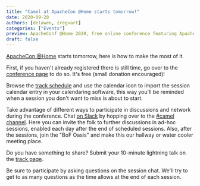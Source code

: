 ```yaml
---
title: "Camel at ApacheCon @Home starts tomorrow!"
date: 2020-09-28
authors: [delawen, zregvart]
categories: ["Events"]
preview: ApacheConf @Home 2020, free online conference featuring Apache Camel and Software Integration track starts tomorrow, here's how to make the most of it
draft: false
---
```


[ApacheCon @Home](https://www.apachecon.com/acna2020/index.html) starts
tomorrow, here is how to make the most of it.

First, if you haven't already registered there is still time, go over to the
[conference page](https://www.apachecon.com/acna2020/index.html) to do so. It's
free (small donation encouraged)!

Browse the [track
schedule](https://www.apachecon.com/acah2020/tracks/camel.html) and use the
calendar icon to import the session calendar entry in your calendaring
software, this way you'll be reminded when a session you don't want to miss is
about to start.

Take advantage of different ways to participate in discussions and network
during the conference. Chat [on Slack](http://s.apache.org/apachecon-slack) by
hopping over to the [#camel
channel](https://apachecon.slack.com/archives/C018EK9AXAN). Here you can invite
the folk to further discussions in ad-hoc sessions, enabled each day after the
end of scheduled sessions. Also, after the sessions, join the "BoF Oasis" and
make this our hallway or water cooler meeting place.

Do you have something to share? Submit your 10-minute lightning talk on the
[track page](https://www.apachecon.com/acah2020/tracks/camel.html#R1735).

Be sure to participate by asking questions on the session chat. We'll try to
get to as many questions as the time allows at the end of each session.
